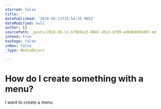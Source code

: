 ```yaml
---
starred: false
title: ''
datePublished: '2016-05-11T15:54:25.905Z'
dateModified: null
author: []
sourcePath: _posts/2016-05-11-b79b9e25-8802-4513-bf89-edb9b9956d07.md
inFeed: true
hasPage: false
inNav: false
_type: MediaObject

---
```

# How do I create something with a menu?

I want to create a menu
